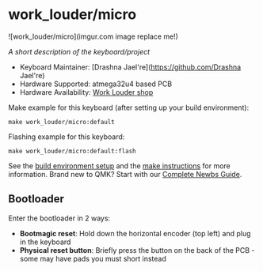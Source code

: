 # work_louder/micro

![work_louder/micro](imgur.com image replace me!)

*A short description of the keyboard/project*

* Keyboard Maintainer: [Drashna Jael're](https://github.com/Drashna Jael're)
* Hardware Supported:  atmega32u4 based PCB
* Hardware Availability: [Work Louder shop](https://worklouder.cc/creator-micro/)

Make example for this keyboard (after setting up your build environment):

    make work_louder/micro:default

Flashing example for this keyboard:

    make work_louder/micro:default:flash

See the [build environment setup](https://docs.qmk.fm/#/getting_started_build_tools) and the [make instructions](https://docs.qmk.fm/#/getting_started_make_guide) for more information. Brand new to QMK? Start with our [Complete Newbs Guide](https://docs.qmk.fm/#/newbs).

## Bootloader

Enter the bootloader in 2 ways:

* **Bootmagic reset**: Hold down the horizontal encoder (top left) and plug in the keyboard
* **Physical reset button**: Briefly press the button on the back of the PCB - some may have pads you must short instead
